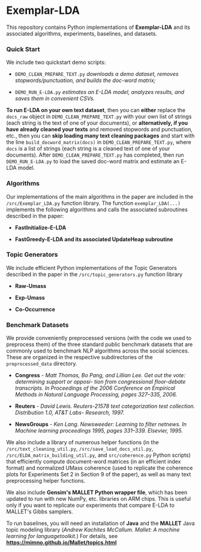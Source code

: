 # Exemplar-LDA


This repository contains Python implementations of **Exemplar-LDA** and its associated algorithms, experiments, baselines, and datasets. 

### Quick Start
We include two quickstart demo scripts: 

- ``DEMO_CLEAN_PREPARE_TEXT.py`` *downloads a demo dataset, removes stopwords/punctuation, and builds the doc-word matrix;*

- ``DEMO_RUN_E-LDA.py`` *estimates an E-LDA model, analyzes results, and saves them in convenient CSVs.*

**To run E-LDA on your own text dataset**, then you can **either** replace the ``docs_raw`` object in ``DEMO_CLEAN_PREPARE_TEXT.py`` with your own list of strings (each string is the text of one of your documents), or **alternatively, if you have already cleaned your texts** and removed stopwords and punctuation, etc., then you can **skip loading many text cleaning packages** and start with the line ``build_docword_matrix(docs)`` in ``DEMO_CLEAN_PREPARE_TEXT.py``, where ``docs`` is a list of strings (each string is a cleaned text of one of your documents). After ``DEMO_CLEAN_PREPARE_TEXT.py`` has completed, then run ``DEMO_RUN_E-LDA.py`` to load the saved doc-word matrix and estimate an E-LDA model.





### Algorithms
Our implementations of the main algorithms in the paper are included in the ``/src/Exemplar_LDA.py`` function library. The function ``exemplar_LDA(...)`` implements the following algorithms and calls the associated subroutines described in the paper:

- **FastInitialize-E-LDA**

- **FastGreedy-E-LDA and its associated UpdateHeap subroutine**

### Topic Generators
We include efficient Python implementations of the Topic Generators described in the paper in the ``/src/topic_generators.py`` function library

- **Raw-Umass**

- **Exp-Umass**
 
- **Co-Occurrence**

### Benchmark Datasets
We provide conveniently preprocessed versions (with the code we used to preprocess them) of the three standard public benchmark datasets that are commonly used to benchmark NLP algorithms across the social sciences. These are organized in the respective subdirectories of the ``preprocessed_data`` directory.

- **Congress** - *Matt Thomas, Bo Pang, and Lillian Lee. Get out the vote: determining support or opposi- tion from congressional floor-debate transcripts. In Proceedings of the 2006 Conference on Empirical Methods in Natural Language Processing, pages 327–335, 2006.*

- **Reuters** - *David Lewis. Reuters-21578 text categorization test collection. Distribution 1.0, AT&T Labs- Research, 1997.*

- **NewsGroups** - *Ken Lang. Newsweeder: Learning to filter netnews. In Machine learning proceedings 1995, pages 331–339. Elsevier, 1995.*

We also include a library of numerous helper functions (in the ``/src/text_cleaning_util.py``, ``/src/save_load_docs_util.py``, ``/src/ELDA_matrix_building_util.py``, and ``src/coherence.py`` Python scripts) that efficiently compute document-word matrices (in an efficient index format) and normalized UMass coherence (used to replicate the coherence plots for Experiments Set 2 in Section 9 of the paper), as well as many text preprocessing helper functions. 

We also include **Gensim's MALLET Python wrapper file**, which has been updated to run with new NumPy, etc. libraries on ARM chips. This is useful only if you want to replicate our experiments that compare E-LDA to MALLET's Gibbs samplers.

To run baselines, you will need an installation of **Java** and the **MALLET** Java topic modeling library (*Andrew Kachites McCallum. Mallet: A machine learning for languagetoolkit.*) For details, see **https://mimno.github.io/Mallet/topics.html**

